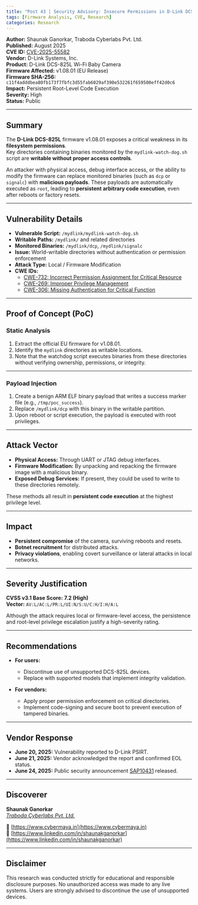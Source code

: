 ```yaml
---
title: "Post 43 | Security Advisory: Insecure Permissions in D-Link DCS-825L Firmware (CVE-2025-55582)"
tags: [Firmware Analysis, CVE, Research]
categories: Research
---
```


**Author:** Shaunak Ganorkar, Traboda Cyberlabs Pvt. Ltd.  
**Published:** August 2025  
**CVE ID:** [CVE-2025-55582](https://cve.mitre.org/cgi-bin/cvename.cgi?name=CVE-2025-55582)  
**Vendor:** D-Link Systems, Inc.  
**Product:** D-Link DCS-825L Wi-Fi Baby Camera  
**Firmware Affected:** v1.08.01 (EU Release)  
**Firmware SHA-256:** `c11f4adddbea80fb173f7fbfc3d55fab6029af390e532261f659500eff42d0c6`  
**Impact:** Persistent Root-Level Code Execution  
**Severity:** High  
**Status:** Public  

---

## Summary

The **D-Link DCS-825L** firmware v1.08.01 exposes a critical weakness in its **filesystem permissions**.  
Key directories containing binaries monitored by the `mydlink-watch-dog.sh` script are **writable without proper access controls**.  

An attacker with physical access, debug interface access, or the ability to modify the firmware can replace monitored binaries (such as `dcp` or `signalc`) with **malicious payloads**. These payloads are automatically executed as `root`, leading to **persistent arbitrary code execution**, even after reboots or factory resets.

---

## Vulnerability Details

- **Vulnerable Script:** `/mydlink/mydlink-watch-dog.sh`  
- **Writable Paths:** `/mydlink/` and related directories  
- **Monitored Binaries:** `/mydlink/dcp`, `/mydlink/signalc`  
- **Issue:** World-writable directories without authentication or permission enforcement  
- **Attack Type:** Local / Firmware Modification  
- **CWE IDs:**  
  - [CWE-732: Incorrect Permission Assignment for Critical Resource](https://cwe.mitre.org/data/definitions/732.html)  
  - [CWE-269: Improper Privilege Management](https://cwe.mitre.org/data/definitions/269.html)  
  - [CWE-306: Missing Authentication for Critical Function](https://cwe.mitre.org/data/definitions/306.html)  

---

## Proof of Concept (PoC)

### **Static Analysis**
1. Extract the official EU firmware for v1.08.01.  
2. Identify the `mydlink` directories as writable locations.  
3. Note that the watchdog script executes binaries from these directories without verifying ownership, permissions, or integrity.

---

### **Payload Injection**
1. Create a benign ARM ELF binary payload that writes a success marker file (e.g., `/tmp/poc_success`).  
2. Replace `/mydlink/dcp` with this binary in the writable partition.  
3. Upon reboot or script execution, the payload is executed with root privileges.

---

## Attack Vector

- **Physical Access:** Through UART or JTAG debug interfaces.  
- **Firmware Modification:** By unpacking and repacking the firmware image with a malicious binary.  
- **Exposed Debug Services:** If present, they could be used to write to these directories remotely.  

These methods all result in **persistent code execution** at the highest privilege level.

---

## Impact

- **Persistent compromise** of the camera, surviving reboots and resets.  
- **Botnet recruitment** for distributed attacks.  
- **Privacy violations**, enabling covert surveillance or lateral attacks in local networks.  

---

## Severity Justification

**CVSS v3.1 Base Score:** **7.2 (High)**  
**Vector:** `AV:L/AC:L/PR:L/UI:N/S:U/C:H/I:H/A:L`

Although the attack requires local or firmware-level access, the persistence and root-level privilege escalation justify a high-severity rating.

---

## Recommendations

- **For users:**  
  - Discontinue use of unsupported DCS-825L devices.  
  - Replace with supported models that implement integrity validation.  

- **For vendors:**  
  - Apply proper permission enforcement on critical directories.  
  - Implement code-signing and secure boot to prevent execution of tampered binaries.

---

## Vendor Response

- **June 20, 2025:** Vulnerability reported to D-Link PSIRT.  
- **June 21, 2025:** Vendor acknowledged the report and confirmed EOL status.  
- **June 24, 2025:** Public security announcement [SAP10431](https://supportannouncement.us.dlink.com/security/publication.aspx?name=SAP10431) released.  

---

## Discoverer

**Shaunak Ganorkar**  
*[Traboda Cyberlabs Pvt. Ltd.](https://traboda.com/)*  

🔗 [https://www.cybermaya.in](https://www.cybermaya.in)  
🔗 [https://www.linkedin.com/in/shaunakganorkar](https://www.linkedin.com/in/shaunakganorkar)

---

## Disclaimer

This research was conducted strictly for educational and responsible disclosure purposes. No unauthorized access was made to any live systems. Users are strongly advised to discontinue the use of unsupported devices.
